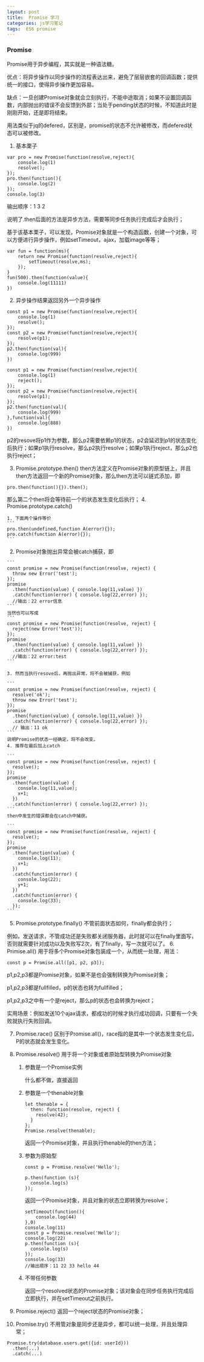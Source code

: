 ```yaml
---
layout: post
title:  Promise 学习
categories: js学习笔记
tags:  ES6 promise
---
```


### Promise
Promise用于异步编程，其实就是一种语法糖。

优点：将异步操作以同步操作的流程表达出来，避免了层层嵌套的回调函数；提供统一的接口，使得异步操作更加容易。

缺点：一旦创建Promise对象就会立刻执行，不能中途取消；如果不设置回调函数，内部抛出的错误不会反馈到外部；当处于pending状态的时候，不知道此时是刚刚开始，还是即将结束。

用法类似于jq的defered，区别是，promise的状态不允许被修改，而defered状态可以被修改。

1. 基本栗子

```
var pro = new Promise(function(resolve,reject){
	console.log(1)
	resolve();
});
pro.then(function(){
	console.log(2)
});
console.log(3)
```
输出顺序：1 3 2

说明了.then后面的方法是异步方法，需要等同步任务执行完成后才会执行；

基于该基本栗子，可以发现，Promise对象就是一个构造函数，创建一个对象，可以方便进行异步操作，例如setTimeout，ajax，加载image等等；

```
var fun = function(ms){
	return new Promise(function(resolve,reject){
		setTimeout(resolve,ms);
	});
}
fun(500).then(function(value){
	console.log(11111)
})
```

2. 异步操作结果返回另外一个异步操作

```
const p1 = new Promise(function(resolve,reject){
	console.log(1)
	resolve();
});
const p2 = new Promise(function(resolve,reject){
	resolve(p1);
});
p2.then(function(val){
	console.log(999)
})
```

```
const p1 = new Promise(function(resolve,reject){
	console.log(1)
	reject();
});
const p2 = new Promise(function(resolve,reject){
	resolve(p1);
});
p2.then(function(val){
	console.log(999)
},function(val){
	console.log(888)
})
```

p2的resove将p1作为参数，那么p2需要依赖p1的状态，p2会延迟到p1的状态变化后执行；如果p1执行resolve，那么p2执行resolve；如果p1执行reject，那么p2也执行reject；

3. Promise.prototype.then()
then方法定义在Promise对象的原型链上，并且then方法返回一个新的Promise对象，那么then方法可以链式添加，即
```
pro.then(function(){}).then();
```
那么第二个then将会等待前一个的状态发生变化后执行；
4. Promise.prototype.catch()

    1. 下面两个操作等价
    ```
    pro.then(undefined,function A(error){});
    pro.catch(function A(error){});
    ```
   2. Promise对象抛出异常会被catch捕获，即
    
    ```
    const promise = new Promise(function(resolve, reject) {
      throw new Error('test');
    });
    promise
      .then(function(value) { console.log(11,value) })
      .catch(function(error) { console.log(22,error) });
      //输出：22 error信息
    ```
    当然也可以写成
    ```
    const promise = new Promise(function(resolve, reject) {
      reject(new Error('test'));
    });
    promise
      .then(function(value) { console.log(11,value) })
      .catch(function(error) { console.log(22,error) });
      //输出：22 error:test
    ```
    
    3. 然而当执行resove后，再抛出异常，将不会被捕获，例如
    
    ```
    const promise = new Promise(function(resolve, reject) {
      resolve('ok');
      throw new Error('test');
    });
    promise
      .then(function(value) { console.log(11,value) })
      .catch(function(error) { console.log(22,error) });
      // 输出：11 ok
    ```
    说明Promise的状态一经确定，将不会改变。
    4. 推荐在最后加上catch
    
    ```
    const promise = new Promise(function(resolve, reject) {
      resolve();
    });
    promise
      .then(function(value) { 
      	console.log(11,value);
      	x+1;
      })
      .catch(function(error) { console.log(22,error) });
    ```
    then中发生的错误都会在catch中捕获。
    
    ```
    const promise = new Promise(function(resolve, reject) {
      resolve();
    });
    promise
      .then(function(value) { 
      	console.log(11);
      	x+1;
      })
      .catch(function(error) { 
      	console.log(22);
      	y+1;
      })
      .catch(function(error) { 
      	console.log(33);
      });
    ```
5. Promise.prototype.finally()
不管前面状态如何，finally都会执行；

例如，发送请求，不管成功还是失败都关闭服务器，此时就可以在finally里面写，否则就需要针对成功以及失败写2次，有了finally，写一次就可以了。
6. Primise.all()
用于将多个Promise对象包装成一个，从而统一处理，用法：

```
const p = Promise.all([p1, p2, p3]);
```
p1,p2,p3都是Promise对象，如果不是也会强制转换为Promise对象；

p1,p2,p3都是fullfilled，p的状态也转为fullfilled；

p1,p2,p3之中有一个是reject，那么p的状态也会转换为reject；

实用场景：例如发送10个ajax请求，都成功的时候才执行成功回调，只要有一个失败就执行失败回调。

7. Promise.race()
区别于Promise.all()，race指的是其中一个状态发生变化后，P的状态就会发生变化。
8. Promise.resolve()
用于将一个对象或者原始型转换为Promise对象
    1. 参数是一个Promise实例
    
        什么都不做，直接返回

    2. 参数是一个thenable对象
    
        ```
        let thenable = {
          then: function(resolve, reject) {
            resolve(42);
          }
        };
        Promise.resolve(thenable);
        ```
        返回一个Promise对象，并且执行thenable的then方法；
    3. 参数为原始型
        
        ```
        const p = Promise.resolve('Hello');
        
        p.then(function (s){
          console.log(s)
        });
        ```
        返回一个Promise对象，并且对象的状态立即转换为resolve；
        
        ```
        setTimeout(function(){
        	console.log(44)
        },0)
        console.log(11)
        const p = Promise.resolve('Hello');
        console.log(22)
        p.then(function (s){
          console.log(s)
        });
        console.log(33)
        //输出顺序：11 22 33 hello 44
        ```
    4. 不带任何参数
        
        返回一个resolved状态的Promise对象；该对象会在同步任务执行完成后立即执行，并在setTimeout之前执行。

9. Promise.reject()
返回一个reject状态的Promise对象；
10. Promise.try()
不用管对象是同步还是异步，都可以统一处理，并且处理异常；

```
Promise.try(database.users.get({id: userId}))
  .then(...)
  .catch(...)
```

